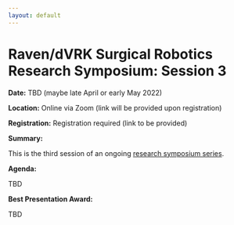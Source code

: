 ```yaml
---
layout: default
---
```


# Raven/dVRK Surgical Robotics Research Symposium: Session 3

**Date:**  TBD (maybe late April or early May 2022)

**Location:** Online via Zoom (link will be provided upon registration)

**Registration:** Registration required (link to be provided)

**Summary:**

This is the third session of an ongoing [research symposium series](../crtk-2021-research-symposium.md).

**Agenda:**

TBD

**Best Presentation Award:**

TBD
